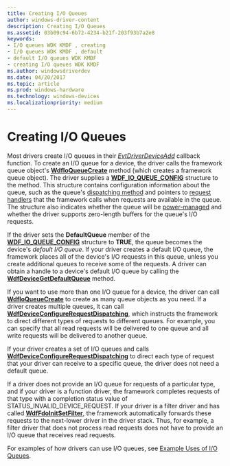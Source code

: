 ```yaml
---
title: Creating I/O Queues
author: windows-driver-content
description: Creating I/O Queues
ms.assetid: 03b09c94-6b72-4234-b21f-203f93b7a2e8
keywords:
- I/O queues WDK KMDF , creating
- I/O queues WDK KMDF , default
- default I/O queues WDK KMDF
- creating I/O queues WDK KMDF
ms.author: windowsdriverdev
ms.date: 04/20/2017
ms.topic: article
ms.prod: windows-hardware
ms.technology: windows-devices
ms.localizationpriority: medium
---
```


# Creating I/O Queues





Most drivers create I/O queues in their [*EvtDriverDeviceAdd*](https://msdn.microsoft.com/library/windows/hardware/ff541693) callback function. To create an I/O queue for a device, the driver calls the framework queue object's [**WdfIoQueueCreate**](https://msdn.microsoft.com/library/windows/hardware/ff547401) method (which creates a framework queue object). The driver supplies a [**WDF\_IO\_QUEUE\_CONFIG**](https://msdn.microsoft.com/library/windows/hardware/ff552359) structure to the method. This structure contains configuration information about the queue, such as the queue's [dispatching method](dispatching-methods-for-i-o-requests.md) and pointers to [request handlers](request-handlers.md) that the framework calls when requests are available in the queue. The structure also indicates whether the queue will be [power-managed](using-power-managed-i-o-queues.md) and whether the driver supports zero-length buffers for the queue's I/O requests.

If the driver sets the **DefaultQueue** member of the [**WDF\_IO\_QUEUE\_CONFIG**](https://msdn.microsoft.com/library/windows/hardware/ff552359) structure to **TRUE**, the queue becomes the device's *default I/O queue*. If your driver creates a default I/O queue, the framework places all of the device's I/O requests in this queue, unless you create additional queues to receive some of the requests. A driver can obtain a handle to a device's default I/O queue by calling the [**WdfDeviceGetDefaultQueue**](https://msdn.microsoft.com/library/windows/hardware/ff545965) method.

If you want to use more than one I/O queue for a device, the driver can call [**WdfIoQueueCreate**](https://msdn.microsoft.com/library/windows/hardware/ff547401) to create as many queue objects as you need. If a driver creates multiple queues, it can call [**WdfDeviceConfigureRequestDispatching**](https://msdn.microsoft.com/library/windows/hardware/ff545920), which instructs the framework to direct different types of requests to different queues. For example, you can specify that all read requests will be delivered to one queue and all write requests will be delivered to another queue.

If your driver creates a set of I/O queues and calls [**WdfDeviceConfigureRequestDispatching**](https://msdn.microsoft.com/library/windows/hardware/ff545920) to direct each type of request that your driver can receive to a specific queue, the driver does not need a default queue.

If a driver does not provide an I/O queue for requests of a particular type, and if your driver is a function driver, the framework completes requests of that type with a completion status value of STATUS\_INVALID\_DEVICE\_REQUEST. If your driver is a filter driver and has called [**WdfFdoInitSetFilter**](https://msdn.microsoft.com/library/windows/hardware/ff547273), the framework automatically forwards these requests to the next-lower driver in the driver stack. Thus, for example, a filter driver that does not process read requests does not have to provide an I/O queue that receives read requests.

For examples of how drivers can use I/O queues, see [Example Uses of I/O Queues](example-uses-of-i-o-queues.md).

 

 





